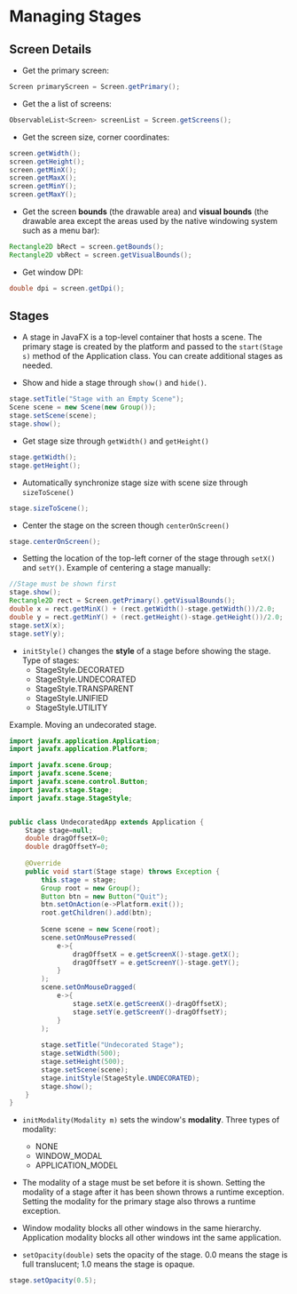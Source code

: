 # Managing Stages

## Screen Details

* Get the primary screen:
```java
Screen primaryScreen = Screen.getPrimary();
```

* Get the a list of screens:
```java
ObservableList<Screen> screenList = Screen.getScreens();
```

* Get the screen size, corner coordinates:
```java
screen.getWidth();
screen.getHeight();
screen.getMinX();
screen.getMaxX();
screen.getMinY();
screen.getMaxY();
```

* Get the screen **bounds** (the drawable area) and **visual bounds** (the drawable area except the areas used by the native windowing system such as a menu bar):
```java
Rectangle2D bRect = screen.getBounds();
Rectangle2D vbRect = screen.getVisualBounds();
```

* Get window DPI:
```java
double dpi = screen.getDpi();
```

## Stages
* A stage in JavaFX is a top-level container that hosts a scene. The primary stage is created by the platform and passed to the `start(Stage s)` method of the Application class. You can create additional
stages as needed.

* Show and hide a stage through `show()` and `hide()`.
```java
stage.setTitle("Stage with an Empty Scene");
Scene scene = new Scene(new Group());
stage.setScene(scene);
stage.show();
```

* Get stage size through `getWidth()` and `getHeight()`
```java
stage.getWidth();
stage.getHeight();
```

* Automatically synchronize stage size with scene size through `sizeToScene()`
```java
stage.sizeToScene();
```

* Center the stage on the screen though `centerOnScreen()`
```java
stage.centerOnScreen();
```

* Setting the location of the top-left corner of the stage through `setX()` and `setY()`. Example of centering a stage manually:
```java
//Stage must be shown first
stage.show();
Rectangle2D rect = Screen.getPrimary().getVisualBounds();
double x = rect.getMinX() + (rect.getWidth()-stage.getWidth())/2.0;
double y = rect.getMinY() + (rect.getHeight()-stage.getHeight())/2.0;
stage.setX(x);
stage.setY(y);
```

* `initStyle()`  changes the **style** of a stage before showing the stage. Type of stages:
    * StageStyle.DECORATED
    * StageStyle.UNDECORATED
    * StageStyle.TRANSPARENT
    * StageStyle.UNIFIED
    * StageStyle.UTILITY
    
Example. Moving an undecorated stage.
```java
import javafx.application.Application;
import javafx.application.Platform;

import javafx.scene.Group;
import javafx.scene.Scene;
import javafx.scene.control.Button;
import javafx.stage.Stage;
import javafx.stage.StageStyle;


public class UndecoratedApp extends Application {
	Stage stage=null;
	double dragOffsetX=0;
	double dragOffsetY=0;
	
    @Override
    public void start(Stage stage) throws Exception {
    	this.stage = stage;
    	Group root = new Group();
    	Button btn = new Button("Quit");
    	btn.setOnAction(e->Platform.exit());
        root.getChildren().add(btn);
        
        Scene scene = new Scene(root);
        scene.setOnMousePressed(
        	e->{
        		dragOffsetX = e.getScreenX()-stage.getX();
        		dragOffsetY = e.getScreenY()-stage.getY();
        	}
        );
        scene.setOnMouseDragged(
           	e->{
           		stage.setX(e.getScreenX()-dragOffsetX);
           		stage.setY(e.getScreenY()-dragOffsetY);
            }
        );
        
        stage.setTitle("Undecorated Stage");
        stage.setWidth(500);
        stage.setHeight(500);
        stage.setScene(scene);
        stage.initStyle(StageStyle.UNDECORATED);
        stage.show();
    }
}
```

* `initModality(Modality m)` sets the window's **modality**. Three types of modality:
    * NONE
    * WINDOW_MODAL
    * APPLICATION_MODEL


* The modality of a stage must be set before it is shown. Setting the modality of a stage after it has been shown throws a runtime exception. Setting the modality for the primary stage also throws a runtime exception.

* Window modality blocks all other windows in the same hierarchy. Application modality blocks all other windows int the same application.

* `setOpacity(double)` sets the opacity of the stage. 0.0 means the stage is full translucent; 1.0 means the stage is opaque.
```java
stage.setOpacity(0.5);
```